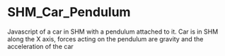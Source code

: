 # SHM_Car_Pendulum
Javascript of a car in SHM with a pendulum attached to it. Car is in SHM along the X axis, forces acting on the pendulum are gravity and the acceleration of the car
